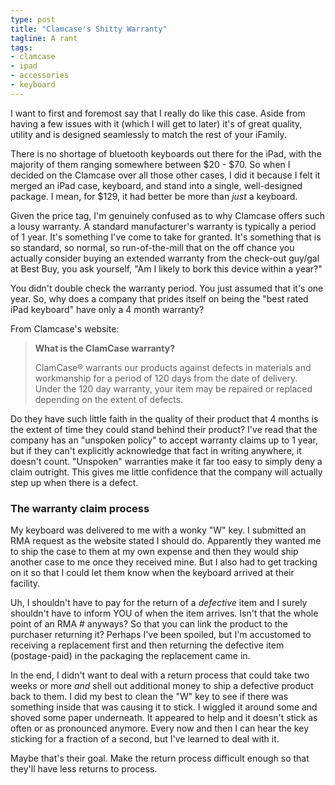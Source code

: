 ```yaml
---
type: post
title: "Clamcase's Shitty Warranty"
tagline: A rant 
tags:
- clamcase
- ipad
- accessories
- keyboard
---
```

I want to first and foremost say that I really do like this case. Aside from having a few issues with it (which I will get to later) it's of great quality, utility and is designed seamlessly to match the rest of your iFamily. 

There is no shortage of bluetooth keyboards out there for the iPad, with the majority of them ranging somewhere between $20 - $70. So when I decided on the Clamcase over all those other cases, I did it because I felt it merged an iPad case, keyboard, and stand into a single, well-designed package. I mean, for $129, it had better be more than *just* a keyboard.

Given the price tag, I'm genuinely confused as to why Clamcase offers such a lousy warranty. A standard manufacturer's warranty is typically a period of 1 year. It's something I've come to take for granted. It's something that is so standard, so normal, so run-of-the-mill that on the off chance you actually consider buying an extended warranty from the check-out guy/gal at Best Buy, you ask yourself, "Am I likely to bork this device within a year?" 

You didn't double check the warranty period. You just assumed that it's one year. So, why does a company that prides itself on being the "best rated iPad keyboard" have only a 4 month warranty? 

From Clamcase's website:

> **What is the ClamCase warranty?**
>
> ClamCase® warrants our products against defects in materials and workmanship for a period of 120 days from the date of delivery. Under the 120 day warranty, your item may be repaired or replaced depending on the extent of defects.

Do they have such little faith in the quality of their product that 4 months is the extent of time they could stand behind their product?  I've read that the company has an "unspoken policy" to accept warranty claims up to 1 year, but if they can't explicitly acknowledge that fact in writing anywhere, it doesn't count. "Unspoken" warranties make it far too easy to simply deny a claim outright. This gives me little confidence that the company will actually step up when there is a defect. 

### The warranty claim process
My keyboard was delivered to me with a wonky "W" key. I submitted an RMA request as the website stated I should do. Apparently they wanted me to ship the case to them at my own expense and then they would ship another case to me once they received mine. But I also had to get tracking on it so that I could let them know when the keyboard arrived at their facility. 

Uh, I shouldn't have to pay for the return of a *defective* item and I surely shouldn't have to inform YOU of when the item arrives. Isn't that the whole point of an RMA # anyways? So that you can link the product to the purchaser returning it? Perhaps I've been spoiled, but I'm accustomed to receiving a replacement first and then returning the defective item (postage-paid) in the packaging the replacement came in.

In the end, I didn't want to deal with a return process that could take two weeks or more *and* shell out additional money to ship a defective product back to them. I did my best to clean the "W" key to see if there was something inside that was causing it to stick. I wiggled it around some and shoved some paper underneath. It appeared to help and it doesn't stick as often or as pronounced anymore. Every now and then I can hear the key sticking for a fraction of a second, but I've learned to deal with it. 

Maybe that's their goal. Make the return process difficult enough so that they'll have less returns to process.

